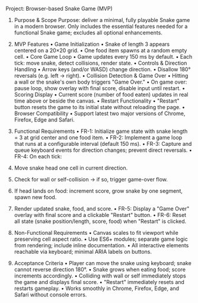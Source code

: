 Project: Browser-based Snake Game (MVP)

1. Purpose & Scope
Purpose: deliver a minimal, fully playable Snake game in a modern browser.
Only includes the essential features needed for a functional Snake game; excludes all optional enhancements.

2. MVP Features
• Game Initialization
• Snake of length 3 appears centered on a 20×20 grid.
• One food item spawns at a random empty cell.
• Core Game Loop
• Game updates every 150 ms by default.
• Each tick: move snake, detect collisions, render state.
• Controls & Direction Handling
• Arrow keys (and/or WASD) change direction.
• Disallow 180° reversals (e.g. left → right).
• Collision Detection & Game Over
• Hitting a wall or the snake's own body triggers "Game Over."
• On game over: pause loop, show overlay with final score, disable input until restart.
• Scoring Display
• Current score (number of food eaten) updates in real time above or beside the canvas.
• Restart Functionality
• "Restart" button resets the game to its initial state without reloading the page.
• Browser Compatibility
• Support latest two major versions of Chrome, Firefox, Edge and Safari.

3. Functional Requirements
• FR-1: Initialize game state with snake length = 3 at grid center and one food item.
• FR-2: Implement a game loop that runs at a configurable interval (default 150 ms).
• FR-3: Capture and queue keyboard events for direction changes; prevent direct reversals.
• FR-4: On each tick:
1. Move snake head one cell in current direction.
2. Check for wall or self-collision → if so, trigger game-over flow.
3. If head lands on food: increment score, grow snake by one segment, spawn new food.
4. Render updated snake, food, and score.
• FR-5: Display a "Game Over" overlay with final score and a clickable "Restart" button.
• FR-6: Reset all state (snake position/length, score, food) when "Restart" is clicked.

4. Non-Functional Requirements
• Canvas scales to fit viewport while preserving cell aspect ratio.
• Use ES6+ modules; separate game logic from rendering; include inline documentation.
• All interactive elements reachable via keyboard; minimal ARIA labels on buttons.

5. Acceptance Criteria
• Player can move the snake using keyboard; snake cannot reverse direction 180°.
• Snake grows when eating food; score increments accordingly.
• Colliding with wall or self immediately stops the game and displays final score.
• "Restart" immediately resets and restarts gameplay.
• Works smoothly in Chrome, Firefox, Edge, and Safari without console errors. 